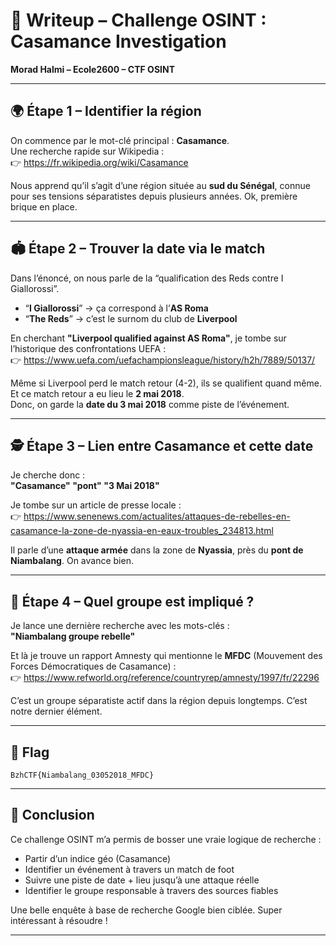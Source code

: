 
# 📝 Writeup – Challenge OSINT : Casamance Investigation  
**Morad Halmi – Ecole2600 – CTF OSINT**

---

## 🌍 Étape 1 – Identifier la région

On commence par le mot-clé principal : **Casamance**.  
Une recherche rapide sur Wikipedia :  
👉 https://fr.wikipedia.org/wiki/Casamance  

Nous apprend qu’il s’agit d’une région située au **sud du Sénégal**, connue pour ses tensions séparatistes depuis plusieurs années. Ok, première brique en place.

---

## 🏟️ Étape 2 – Trouver la date via le match

Dans l’énoncé, on nous parle de la “qualification des Reds contre I Giallorossi”.

- “**I Giallorossi**” → ça correspond à l’**AS Roma**
- “**The Reds**” → c’est le surnom du club de **Liverpool**

En cherchant **"Liverpool qualified against AS Roma"**, je tombe sur l’historique des confrontations UEFA :  
👉 https://www.uefa.com/uefachampionsleague/history/h2h/7889/50137/

Même si Liverpool perd le match retour (4-2), ils se qualifient quand même. Et ce match retour a eu lieu le **2 mai 2018**.  
Donc, on garde la **date du 3 mai 2018** comme piste de l’événement.

---

## 🕵️ Étape 3 – Lien entre Casamance et cette date

Je cherche donc :  
**"Casamance" "pont" "3 Mai 2018"**

Je tombe sur un article de presse locale :  
👉 https://www.senenews.com/actualites/attaques-de-rebelles-en-casamance-la-zone-de-nyassia-en-eaux-troubles_234813.html

Il parle d’une **attaque armée** dans la zone de **Nyassia**, près du **pont de Niambalang**. On avance bien.

---

## 🧠 Étape 4 – Quel groupe est impliqué ?

Je lance une dernière recherche avec les mots-clés :  
**"Niambalang groupe rebelle"**

Et là je trouve un rapport Amnesty qui mentionne le **MFDC** (Mouvement des Forces Démocratiques de Casamance) :  
👉 https://www.refworld.org/reference/countryrep/amnesty/1997/fr/22296

C’est un groupe séparatiste actif dans la région depuis longtemps. C’est notre dernier élément.

---

## 🏁 Flag

```
BzhCTF{Niambalang_03052018_MFDC}
```

---

## 🎯 Conclusion

Ce challenge OSINT m’a permis de bosser une vraie logique de recherche :

- Partir d’un indice géo (Casamance)
- Identifier un événement à travers un match de foot
- Suivre une piste de date + lieu jusqu’à une attaque réelle
- Identifier le groupe responsable à travers des sources fiables

Une belle enquête à base de recherche Google bien ciblée. Super intéressant à résoudre !

---
